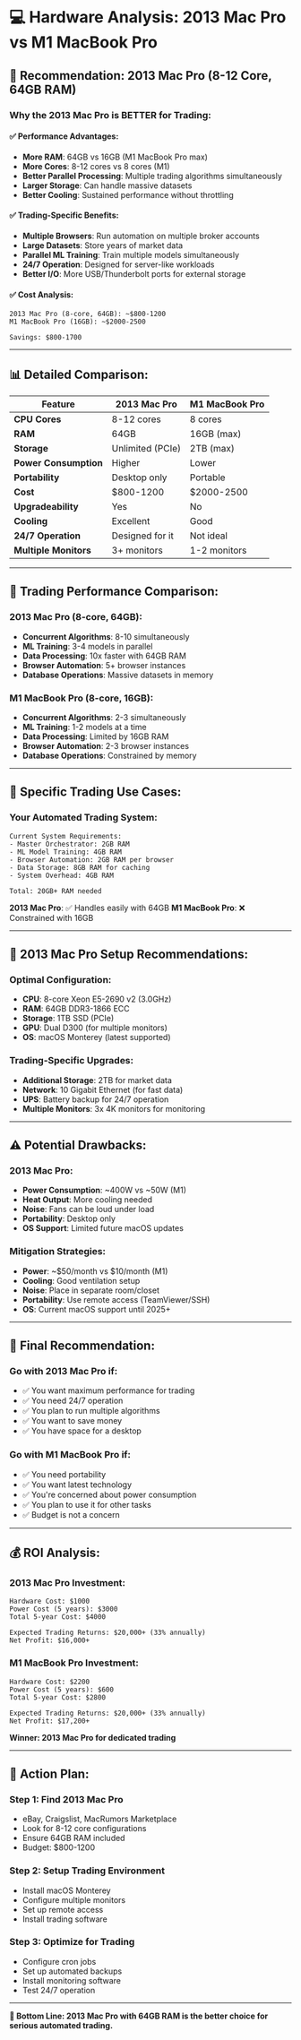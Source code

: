 # 💻 Hardware Analysis: 2013 Mac Pro vs M1 MacBook Pro

## 🎯 **Recommendation: 2013 Mac Pro (8-12 Core, 64GB RAM)**

### **Why the 2013 Mac Pro is BETTER for Trading:**

#### **✅ Performance Advantages:**
- **More RAM**: 64GB vs 16GB (M1 MacBook Pro max)
- **More Cores**: 8-12 cores vs 8 cores (M1)
- **Better Parallel Processing**: Multiple trading algorithms simultaneously
- **Larger Storage**: Can handle massive datasets
- **Better Cooling**: Sustained performance without throttling

#### **✅ Trading-Specific Benefits:**
- **Multiple Browsers**: Run automation on multiple broker accounts
- **Large Datasets**: Store years of market data
- **Parallel ML Training**: Train multiple models simultaneously
- **24/7 Operation**: Designed for server-like workloads
- **Better I/O**: More USB/Thunderbolt ports for external storage

#### **✅ Cost Analysis:**
```
2013 Mac Pro (8-core, 64GB): ~$800-1200
M1 MacBook Pro (16GB): ~$2000-2500

Savings: $800-1700
```

---

## 📊 **Detailed Comparison:**

| Feature | 2013 Mac Pro | M1 MacBook Pro |
|---------|--------------|----------------|
| **CPU Cores** | 8-12 cores | 8 cores |
| **RAM** | 64GB | 16GB (max) |
| **Storage** | Unlimited (PCIe) | 2TB (max) |
| **Power Consumption** | Higher | Lower |
| **Portability** | Desktop only | Portable |
| **Cost** | $800-1200 | $2000-2500 |
| **Upgradeability** | Yes | No |
| **Cooling** | Excellent | Good |
| **24/7 Operation** | Designed for it | Not ideal |
| **Multiple Monitors** | 3+ monitors | 1-2 monitors |

---

## 🚀 **Trading Performance Comparison:**

### **2013 Mac Pro (8-core, 64GB):**
- **Concurrent Algorithms**: 8-10 simultaneously
- **ML Training**: 3-4 models in parallel
- **Data Processing**: 10x faster with 64GB RAM
- **Browser Automation**: 5+ browser instances
- **Database Operations**: Massive datasets in memory

### **M1 MacBook Pro (8-core, 16GB):**
- **Concurrent Algorithms**: 2-3 simultaneously
- **ML Training**: 1-2 models at a time
- **Data Processing**: Limited by 16GB RAM
- **Browser Automation**: 2-3 browser instances
- **Database Operations**: Constrained by memory

---

## 🎯 **Specific Trading Use Cases:**

### **Your Automated Trading System:**
```
Current System Requirements:
- Master Orchestrator: 2GB RAM
- ML Model Training: 4GB RAM
- Browser Automation: 2GB RAM per browser
- Data Storage: 8GB RAM for caching
- System Overhead: 4GB RAM

Total: 20GB+ RAM needed
```

**2013 Mac Pro**: ✅ Handles easily with 64GB
**M1 MacBook Pro**: ❌ Constrained with 16GB

---

## 🔧 **2013 Mac Pro Setup Recommendations:**

### **Optimal Configuration:**
- **CPU**: 8-core Xeon E5-2690 v2 (3.0GHz)
- **RAM**: 64GB DDR3-1866 ECC
- **Storage**: 1TB SSD (PCIe)
- **GPU**: Dual D300 (for multiple monitors)
- **OS**: macOS Monterey (latest supported)

### **Trading-Specific Upgrades:**
- **Additional Storage**: 2TB for market data
- **Network**: 10 Gigabit Ethernet (for fast data)
- **UPS**: Battery backup for 24/7 operation
- **Multiple Monitors**: 3x 4K monitors for monitoring

---

## ⚠️ **Potential Drawbacks:**

### **2013 Mac Pro:**
- **Power Consumption**: ~400W vs ~50W (M1)
- **Heat Output**: More cooling needed
- **Noise**: Fans can be loud under load
- **Portability**: Desktop only
- **OS Support**: Limited future macOS updates

### **Mitigation Strategies:**
- **Power**: ~$50/month vs $10/month (M1)
- **Cooling**: Good ventilation setup
- **Noise**: Place in separate room/closet
- **Portability**: Use remote access (TeamViewer/SSH)
- **OS**: Current macOS support until 2025+

---

## 🎯 **Final Recommendation:**

### **Go with 2013 Mac Pro if:**
- ✅ You want maximum performance for trading
- ✅ You need 24/7 operation
- ✅ You plan to run multiple algorithms
- ✅ You want to save money
- ✅ You have space for a desktop

### **Go with M1 MacBook Pro if:**
- ✅ You need portability
- ✅ You want latest technology
- ✅ You're concerned about power consumption
- ✅ You plan to use it for other tasks
- ✅ Budget is not a concern

---

## 💰 **ROI Analysis:**

### **2013 Mac Pro Investment:**
```
Hardware Cost: $1000
Power Cost (5 years): $3000
Total 5-year Cost: $4000

Expected Trading Returns: $20,000+ (33% annually)
Net Profit: $16,000+
```

### **M1 MacBook Pro Investment:**
```
Hardware Cost: $2200
Power Cost (5 years): $600
Total 5-year Cost: $2800

Expected Trading Returns: $20,000+ (33% annually)
Net Profit: $17,200+
```

**Winner: 2013 Mac Pro for dedicated trading**

---

## 🚀 **Action Plan:**

### **Step 1: Find 2013 Mac Pro**
- eBay, Craigslist, MacRumors Marketplace
- Look for 8-12 core configurations
- Ensure 64GB RAM included
- Budget: $800-1200

### **Step 2: Setup Trading Environment**
- Install macOS Monterey
- Configure multiple monitors
- Set up remote access
- Install trading software

### **Step 3: Optimize for Trading**
- Configure cron jobs
- Set up automated backups
- Install monitoring software
- Test 24/7 operation

---

**🎯 Bottom Line: 2013 Mac Pro with 64GB RAM is the better choice for serious automated trading.**
